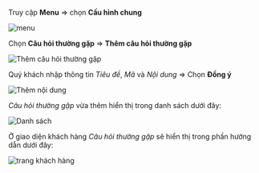 Truy cập **Menu** => chọn **Cấu hình chung**

![menu](https://user-images.githubusercontent.com/109578103/192716173-66f03564-69a3-4332-af4f-778a6abf33df.png)

Chọn **Câu hỏi thường gặp** => **Thêm câu hỏi thường gặp**

![Thêm câu hỏi thường gặp](https://user-images.githubusercontent.com/109578103/192716556-ef9feb4f-722b-4cfa-a4ec-7236f1af9cea.png)

Quý khách nhập thông tin *Tiêu đề*, *Mã* và *Nội dung* => Chọn **Đồng ý**

![Thêm nội dung](https://user-images.githubusercontent.com/109578103/192718160-5abf3a40-1917-4537-bf05-dafc1f1a0b1f.png)

*Câu hỏi thường gặp* vừa thêm hiển thị trong danh sách dưới đây:

![Danh sách](https://user-images.githubusercontent.com/109578103/192718719-1697bc9c-8903-492e-ba2c-44cec93037b6.png)

Ở giao diện khách hàng *Câu hỏi thường gặp* sẽ hiển thị trong phần hướng dẫn dưới đây:

![trang khách hàng](https://user-images.githubusercontent.com/109578103/192719134-17098258-68f9-4cfc-84a5-202dd437e11a.png)



